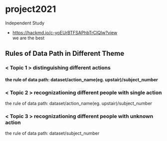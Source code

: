 # project2021  
Independent Study  
* https://hackmd.io/c-yoEUrBTFSAPhbTrCIQlw?view  
we are the best  
## Rules of Data Path in Different Theme
### < Topic 1 > distinguishing different actions  
#### the rule of data path:  dataset/action_name(eg. upstair)/subject_number    
  
### < Topic 2 > recognizationing different people with single action  
the rule of data path:  dataset/action_name(eg. upstair)/subject_number   
  
### < Topic 3 > recognizationing different people with unknown action  
the rule of data path:  dataset/subject_number  

